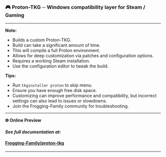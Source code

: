 ### 🎮 Proton-TKG ─ Windows compatibility layer for Steam / Gaming

---

**Note:**
- Builds a custom Proton-TKG.
- Build can take a significant amount of time.
- This will compile a full Proton environment.
- Allows for deep customization via patches and configuration options.
- Requires a working Steam installation.
- Use the configuration editor to tweak the build.

**Tips:**
- Run `tkginstaller proton` to skip menu.
- Ensure you have enough free disk space.
- Customizing can improve performance and compatibility, but incorrect settings can also lead to issues or slowdowns.
- Join the Frogging-Family community for troubleshooting.

---

**🌐 Online Preview**

#### ***See full documentation at:***
#### [Frogging-Family/proton-tkg](https://github.com/Frogging-Family/proton-tkg/blob/master/README.md)
---
